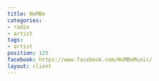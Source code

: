 ```yaml
---
title: NoMBe
categories:
- radio
- artist
tags:
- artist
position: 125
facebook: https://www.facebook.com/NoMBeMusic/
layout: client
---
```


